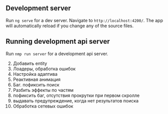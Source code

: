 ## Development server

Run `ng serve` for a dev server. Navigate to `http://localhost:4200/`. The app will automatically reload if you change any of the source files.

## Running development api server

Run `nmp run server` for a development api server.
 
2. Добавить entity
3. Лоадеры, обработка ошибок  
7. Настройка адаптива
8. Реактивная анимация
9. Баг. пофиксить поиск 
12. Разбить эффекты по частям
13. пофиксить баг, отсутствия прокрутки при первом скролле
14. выдавать предупреждение, когда нет результатов поиска
15. Обработка сетевых ошибок
